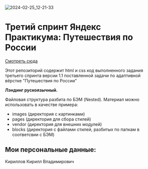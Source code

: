 ![2024-02-25_12-21-33](https://github.com/kkirillovv/russian-travel/assets/122016948/ccf72efb-dc6f-4de3-a531-9d9d09596443)

# Третий спринт Яндекс Практикума: Путешествия по России

[Смотреть сюда](https://kkirillovv.github.io/russian-travel/)

Этот репозиторий содержит html и css код выполненного задания третьего спринта версии 1.1 поставленной задачи по адаптивной вёрстке "Путешествия по России"

**Лэндинг рускоязычный.**

Файловая структура разбита по БЭМ (Nested). Материал можно использовать в качестве примера:
- images (директория с картинками)
- pages  (директория для сбора стилей)
- vendor (директория для внешних модулей)
- blocks  (директория с файлами стилей, разбитых по папкам в соответсвии с БЭМ)

## Мои персональные данные:

Кириллов Кирилл Владимирович
